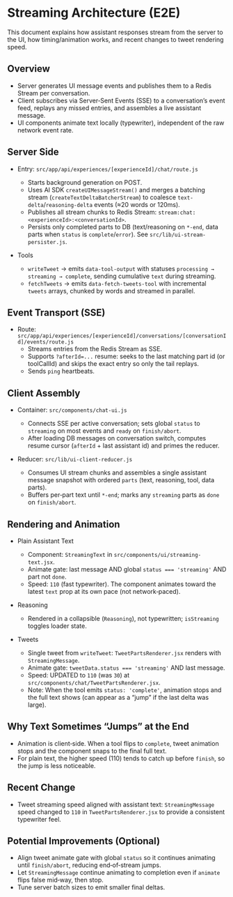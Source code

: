 # Streaming Architecture (E2E)

This document explains how assistant responses stream from the server to the UI, how timing/animation works, and recent changes to tweet rendering speed.

## Overview

- Server generates UI message events and publishes them to a Redis Stream per conversation.
- Client subscribes via Server‑Sent Events (SSE) to a conversation’s event feed, replays any missed entries, and assembles a live assistant message.
- UI components animate text locally (typewriter), independent of the raw network event rate.

## Server Side

- Entry: `src/app/api/experiences/[experienceId]/chat/route.js`
  - Starts background generation on POST.
  - Uses AI SDK `createUIMessageStream()` and merges a batching stream (`createTextDeltaBatcherStream`) to coalesce `text-delta`/`reasoning-delta` events (≈20 words or 120ms).
  - Publishes all stream chunks to Redis Stream: `stream:chat:<experienceId>:<conversationId>`.
  - Persists only completed parts to DB (text/reasoning on `*-end`, data parts when `status` is `complete`/`error`). See `src/lib/ui-stream-persister.js`.

- Tools
  - `writeTweet` → emits `data-tool-output` with statuses `processing → streaming → complete`, sending cumulative `text` during streaming.
  - `fetchTweets` → emits `data-fetch-tweets-tool` with incremental `tweets` arrays, chunked by words and streamed in parallel.

## Event Transport (SSE)

- Route: `src/app/api/experiences/[experienceId]/conversations/[conversationId]/events/route.js`
  - Streams entries from the Redis Stream as SSE.
  - Supports `?afterId=...` resume: seeks to the last matching part id (or toolCallId) and skips the exact entry so only the tail replays.
  - Sends `ping` heartbeats.

## Client Assembly

- Container: `src/components/chat-ui.js`
  - Connects SSE per active conversation; sets global `status` to `streaming` on most events and `ready` on `finish/abort`.
  - After loading DB messages on conversation switch, computes resume cursor (`afterId` + last assistant id) and primes the reducer.

- Reducer: `src/lib/ui-client-reducer.js`
  - Consumes UI stream chunks and assembles a single assistant message snapshot with ordered `parts` (text, reasoning, tool, data parts).
  - Buffers per‑part text until `*-end`; marks any `streaming` parts as `done` on `finish/abort`.

## Rendering and Animation

- Plain Assistant Text
  - Component: `StreamingText` in `src/components/ui/streaming-text.jsx`.
  - Animate gate: last message AND global `status === 'streaming'` AND part not `done`.
  - Speed: `110` (fast typewriter). The component animates toward the latest `text` prop at its own pace (not network‑paced).

- Reasoning
  - Rendered in a collapsible (`Reasoning`), not typewritten; `isStreaming` toggles loader state.

- Tweets
  - Single tweet from `writeTweet`: `TweetPartsRenderer.jsx` renders with `StreamingMessage`.
  - Animate gate: `tweetData.status === 'streaming'` AND last message.
  - Speed: UPDATED to `110` (was `30`) at `src/components/chat/TweetPartsRenderer.jsx`.
  - Note: When the tool emits `status: 'complete'`, animation stops and the full text shows (can appear as a “jump” if the last delta was large).

## Why Text Sometimes “Jumps” at the End

- Animation is client‑side. When a tool flips to `complete`, tweet animation stops and the component snaps to the final full text.
- For plain text, the higher speed (110) tends to catch up before `finish`, so the jump is less noticeable.

## Recent Change

- Tweet streaming speed aligned with assistant text: `StreamingMessage` speed changed to `110` in `TweetPartsRenderer.jsx` to provide a consistent typewriter feel.

## Potential Improvements (Optional)

- Align tweet animate gate with global `status` so it continues animating until `finish/abort`, reducing end‑of‑stream jumps.
- Let `StreamingMessage` continue animating to completion even if `animate` flips false mid‑way, then stop.
- Tune server batch sizes to emit smaller final deltas.

